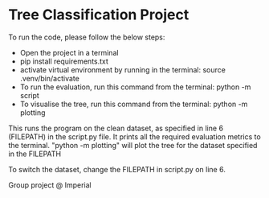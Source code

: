 # Tree Classification Project

To run the code, please follow the below steps:

- Open the project in a terminal
- pip install requirements.txt
- activate virtual environment by running in the terminal: source .venv/bin/activate
- To run the evaluation, run this command from the terminal: python -m script
- To visualise the tree, run this command from the terminal: python -m plotting

This runs the program on the clean dataset, as specified in line 6 (FILEPATH) in the script.py file.
It prints all the required evaluation metrics to the terminal. 
"python -m plotting" will plot the tree for the dataset specified in the FILEPATH

To switch the dataset, change the FILEPATH in script.py on line 6.

Group project @ Imperial
